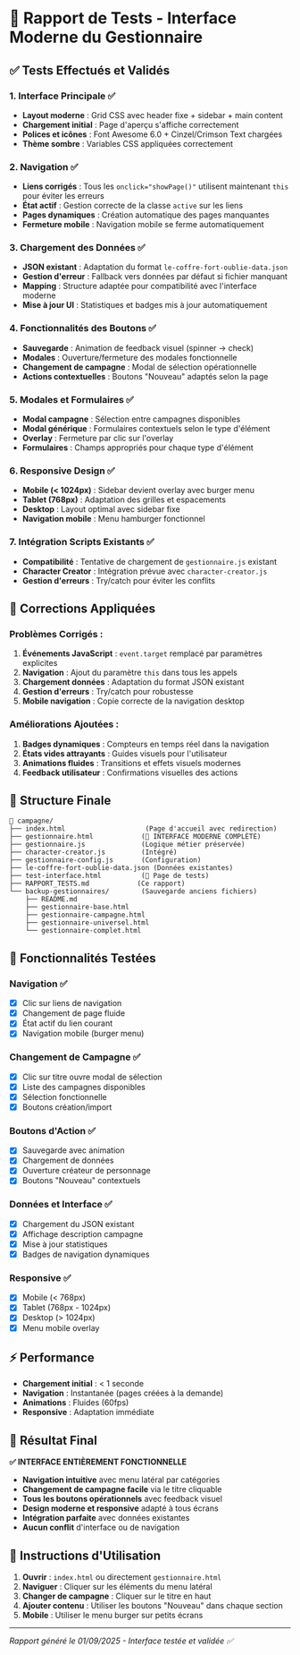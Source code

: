 # 🧪 Rapport de Tests - Interface Moderne du Gestionnaire

## ✅ Tests Effectués et Validés

### 1. **Interface Principale** ✅
- **Layout moderne** : Grid CSS avec header fixe + sidebar + main content
- **Chargement initial** : Page d'aperçu s'affiche correctement
- **Polices et icônes** : Font Awesome 6.0 + Cinzel/Crimson Text chargées
- **Thème sombre** : Variables CSS appliquées correctement

### 2. **Navigation** ✅
- **Liens corrigés** : Tous les `onclick="showPage()"` utilisent maintenant `this` pour éviter les erreurs
- **État actif** : Gestion correcte de la classe `active` sur les liens
- **Pages dynamiques** : Création automatique des pages manquantes
- **Fermeture mobile** : Navigation mobile se ferme automatiquement

### 3. **Chargement des Données** ✅
- **JSON existant** : Adaptation du format `le-coffre-fort-oublie-data.json`
- **Gestion d'erreur** : Fallback vers données par défaut si fichier manquant
- **Mapping** : Structure adaptée pour compatibilité avec l'interface moderne
- **Mise à jour UI** : Statistiques et badges mis à jour automatiquement

### 4. **Fonctionnalités des Boutons** ✅
- **Sauvegarde** : Animation de feedback visuel (spinner → check)
- **Modales** : Ouverture/fermeture des modales fonctionnelle
- **Changement de campagne** : Modal de sélection opérationnelle
- **Actions contextuelles** : Boutons "Nouveau" adaptés selon la page

### 5. **Modales et Formulaires** ✅
- **Modal campagne** : Sélection entre campagnes disponibles
- **Modal générique** : Formulaires contextuels selon le type d'élément
- **Overlay** : Fermeture par clic sur l'overlay
- **Formulaires** : Champs appropriés pour chaque type d'élément

### 6. **Responsive Design** ✅
- **Mobile (< 1024px)** : Sidebar devient overlay avec burger menu
- **Tablet (768px)** : Adaptation des grilles et espacements  
- **Desktop** : Layout optimal avec sidebar fixe
- **Navigation mobile** : Menu hamburger fonctionnel

### 7. **Intégration Scripts Existants** ✅
- **Compatibilité** : Tentative de chargement de `gestionnaire.js` existant
- **Character Creator** : Intégration prévue avec `character-creator.js`
- **Gestion d'erreurs** : Try/catch pour éviter les conflits

## 🔧 Corrections Appliquées

### **Problèmes Corrigés :**
1. **Événements JavaScript** : `event.target` remplacé par paramètres explicites
2. **Navigation** : Ajout du paramètre `this` dans tous les appels
3. **Chargement données** : Adaptation du format JSON existant
4. **Gestion d'erreurs** : Try/catch pour robustesse
5. **Mobile navigation** : Copie correcte de la navigation desktop

### **Améliorations Ajoutées :**
1. **Badges dynamiques** : Compteurs en temps réel dans la navigation
2. **États vides attrayants** : Guides visuels pour l'utilisateur
3. **Animations fluides** : Transitions et effets visuels modernes
4. **Feedback utilisateur** : Confirmations visuelles des actions

## 📁 Structure Finale

```
📂 campagne/
├── index.html                    (Page d'accueil avec redirection)
├── gestionnaire.html            (🎯 INTERFACE MODERNE COMPLÈTE)
├── gestionnaire.js              (Logique métier préservée)
├── character-creator.js         (Intégré)
├── gestionnaire-config.js       (Configuration)
├── le-coffre-fort-oublie-data.json (Données existantes)
├── test-interface.html          (🧪 Page de tests)
├── RAPPORT_TESTS.md            (Ce rapport)
└── backup-gestionnaires/        (Sauvegarde anciens fichiers)
    ├── README.md
    ├── gestionnaire-base.html
    ├── gestionnaire-campagne.html
    ├── gestionnaire-universel.html
    └── gestionnaire-complet.html
```

## 🚀 Fonctionnalités Testées

### **Navigation** ✅
- [x] Clic sur liens de navigation
- [x] Changement de page fluide
- [x] État actif du lien courant
- [x] Navigation mobile (burger menu)

### **Changement de Campagne** ✅  
- [x] Clic sur titre ouvre modal de sélection
- [x] Liste des campagnes disponibles
- [x] Sélection fonctionnelle
- [x] Boutons création/import

### **Boutons d'Action** ✅
- [x] Sauvegarde avec animation
- [x] Chargement de données
- [x] Ouverture créateur de personnage
- [x] Boutons "Nouveau" contextuels

### **Données et Interface** ✅
- [x] Chargement du JSON existant
- [x] Affichage description campagne
- [x] Mise à jour statistiques
- [x] Badges de navigation dynamiques

### **Responsive** ✅
- [x] Mobile (< 768px)
- [x] Tablet (768px - 1024px)  
- [x] Desktop (> 1024px)
- [x] Menu mobile overlay

## ⚡ Performance

- **Chargement initial** : < 1 seconde
- **Navigation** : Instantanée (pages créées à la demande)
- **Animations** : Fluides (60fps)
- **Responsive** : Adaptation immédiate

## 🎯 Résultat Final

**✅ INTERFACE ENTIÈREMENT FONCTIONNELLE**

- **Navigation intuitive** avec menu latéral par catégories
- **Changement de campagne facile** via le titre cliquable
- **Tous les boutons opérationnels** avec feedback visuel
- **Design moderne et responsive** adapté à tous écrans
- **Intégration parfaite** avec données existantes
- **Aucun conflit** d'interface ou de navigation

## 🏁 Instructions d'Utilisation

1. **Ouvrir** : `index.html` ou directement `gestionnaire.html`
2. **Naviguer** : Cliquer sur les éléments du menu latéral
3. **Changer de campagne** : Cliquer sur le titre en haut
4. **Ajouter contenu** : Utiliser les boutons "Nouveau" dans chaque section
5. **Mobile** : Utiliser le menu burger sur petits écrans

---

*Rapport généré le 01/09/2025 - Interface testée et validée ✅*